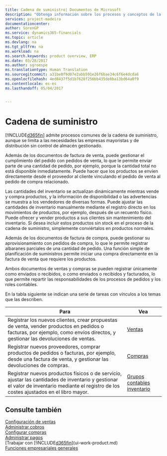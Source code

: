 ```yaml
---
title: Cadena de suministro| Documentos de Microsoft
description: "Obtenga información sobre los procesos y conceptos de la cadena de suministro"
services: project-madeira
documentationcenter: 
author: SorenGP
ms.service: dynamics365-financials
ms.topic: article
ms.devlang: na
ms.tgt_pltfrm: na
ms.workload: na
ms.search.keywords: product overview, ERP
ms.date: 03/28/2017
ms.author: sgroespe
ms.translationtype: Human Translation
ms.sourcegitcommit: a31be0f9d07e2abb591e26f6bae34c6f6e4dcda6
ms.openlocfilehash: 4ed8437f5d1b7628f256bb435de8ba13bd64a8f9
ms.contentlocale: es-es
ms.lasthandoff: 05/04/2017


---
```

# <a name="supply-chain"></a>Cadena de suministro
[!INCLUDE[d365fin](includes/d365fin_md.md)] admite procesos comunes de la cadena de suministro, aunque se limita a las necesidades las empresas mayoristas y de distribución sin control de almacén gestionado.

Además de los documentos de factura de venta, puede gestionar el cumplimiento del pedido con pedidos de venta, lo que le permite enviar parte de una cantidad de pedido, por ejemplo, porque la cantidad total no está disponible inmediatamente. Puede hacer que los productos se envíen directamente desde el proveedor al cliente vinculando el pedido de venta al pedido de compra relacionado.

Las cantidades del inventario se actualizan dinámicamente mientras vende y compra productos, y la información de disponibilidad o las advertencias se muestra a los vendedores de diversas formas. Puede ajustar las cantidades de inventario manualmente mediante el registro directo en los movimientos de productos, por ejemplo, después de un recuento físico. Puede ofrecer y vender productos a sus clientes sin mantenimiento del inventario. Si desea incluir estos productos sin stock en el proceso de la cadena de suministro, simplemente conviértalos en productos normales.

Además de los documentos de factura de compra, puede gestionar su aprovisionamiento con pedidos de compra, lo que le permite registrar albaranes parciales de una cantidad de pedido. Una función simple de planificación de suministros permite iniciar una compra directamente en la factura de venta que requiere los productos.

Ambos documentos de ventas y compras se pueden registrar únicamente como enviados o recibidos, o como enviados o recibidos y facturados, lo que permite repartir las responsabilidades de los procesos de pedidos y los roles contables.

En la tabla siguiente se indican una serie de tareas con vínculos a los temas que las describen.

| Para | Vea |
| --- | --- |
| Registrar los nuevos clientes, crear propuestas de venta, vender productos en pedidos o facturas, por ejemplo, como envíos directos, y gestionar las devoluciones de ventas. |[Ventas](sales-manage-sales.md) |
| Registrar nuevos proveedores, comprar productos de pedidos o facturas, por ejemplo, desde una factura de venta, y gestionar las devoluciones de compras. |[Compras](purchasing-manage-purchasing.md) |
| Registrar nuevos productos físicos o de servicio, ajustar las cantidades de inventario y gestionar el valor de inventario mediante el registro de los costes ajustados en el libro mayor. |[Grupos contables inventario](inventory-manage-inventory.md) |

## <a name="see-also"></a>Consulte también
[Configuración de ventas](sales-setup-sales.md)  
[Administrar cobros](receivables-manage-receivables.md)     
[Configurar compras](purchasing-setup-purchasing.md)  
[Administrar pagos](payables-manage-payables.md)    
[Trabajar con [!INCLUDE[d365fin](includes/d365fin_md.md)](ui-work-product.md)  
[Funciones empresariales generales](ui-across-business-areas.md)

